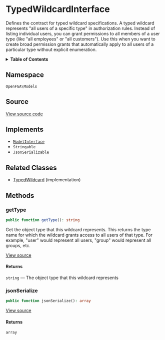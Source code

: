 # TypedWildcardInterface

Defines the contract for typed wildcard specifications. A typed wildcard represents &quot;all users of a specific type&quot; in authorization rules. Instead of listing individual users, you can grant permissions to all members of a user type (like &quot;all employees&quot; or &quot;all customers&quot;). Use this when you want to create broad permission grants that automatically apply to all users of a particular type without explicit enumeration.

<details>
<summary><strong>Table of Contents</strong></summary>

- [Namespace](#namespace)
- [Source](#source)
- [Implements](#implements)
- [Related Classes](#related-classes)
- [Methods](#methods)

- [`getType()`](#gettype)
  - [`jsonSerialize()`](#jsonserialize)

</details>

## Namespace

`OpenFGA\Models`

## Source

[View source code](https://github.com/evansims/openfga-php/blob/main/src/Models/TypedWildcardInterface.php)

## Implements

- [`ModelInterface`](ModelInterface.md)
- `Stringable`
- `JsonSerializable`

## Related Classes

- [TypedWildcard](Models/TypedWildcard.md) (implementation)

## Methods

### getType

```php
public function getType(): string

```

Get the object type that this wildcard represents. This returns the type name for which the wildcard grants access to all users of that type. For example, &quot;user&quot; would represent all users, &quot;group&quot; would represent all groups, etc.

[View source](https://github.com/evansims/openfga-php/blob/main/src/Models/TypedWildcardInterface.php#L41)

#### Returns

`string` — The object type that this wildcard represents

### jsonSerialize

```php
public function jsonSerialize(): array

```

[View source](https://github.com/evansims/openfga-php/blob/main/src/Models/TypedWildcardInterface.php#L47)

#### Returns

`array`
